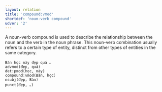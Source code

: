 ```yaml
---
layout: relation
title: 'compound:vmod'
shortdef: 'noun-verb compound'
udver: '2'
---
```


A noun-verb compound is used to describe the relationship between the noun and the verb in the noun phrase. 
This noun-verb combination usually refers to a certain type of entity, distinct from other types of entities in the same category.

~~~ sdparse
Bàn học này đẹp quá 。
advmod(đẹp, quá)
det:pmod(học, này)
compound:vmod(Bàn, học)
nsubj(đẹp, Bàn)
punct(đẹp, 。)
~~~

<!-- Interlanguage links updated Po lis 14 15:35:17 CET 2022 -->
